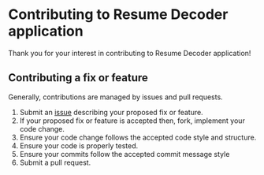 # Contributing to Resume Decoder application

Thank you for your interest in contributing to Resume Decoder application!

## Contributing a fix or feature
Generally, contributions are managed by issues and pull requests.

1. Submit an [issue](https://github.com/vendhana03/Resume_decoder-app/issues) describing your proposed fix or feature.
2. If your proposed fix or feature is accepted then, fork, implement your code change.
3. Ensure your code change follows the accepted code style and structure.
4. Ensure your code is properly tested.
5. Ensure your commits follow the accepted commit message style
6. Submit a pull request.
